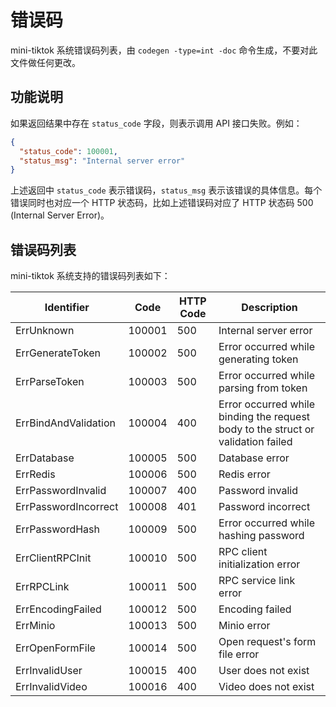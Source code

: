 # 错误码

mini-tiktok 系统错误码列表，由 `codegen -type=int -doc` 命令生成，不要对此文件做任何更改。

## 功能说明

如果返回结果中存在 `status_code` 字段，则表示调用 API 接口失败。例如：

```json
{
  "status_code": 100001,
  "status_msg": "Internal server error"
}
```

上述返回中 `status_code` 表示错误码，`status_msg` 表示该错误的具体信息。每个错误同时也对应一个 HTTP 状态码，比如上述错误码对应了 HTTP 状态码 500 (Internal Server Error)。

## 错误码列表

mini-tiktok 系统支持的错误码列表如下：

| Identifier | Code | HTTP Code | Description |
| ---------- | ---- | --------- | ----------- |
| ErrUnknown | 100001 | 500 | Internal server error |
| ErrGenerateToken | 100002 | 500 | Error occurred while generating token |
| ErrParseToken | 100003 | 500 | Error occurred while parsing from token |
| ErrBindAndValidation | 100004 | 400 | Error occurred while binding the request body to the struct or validation failed |
| ErrDatabase | 100005 | 500 | Database error |
| ErrRedis | 100006 | 500 | Redis error |
| ErrPasswordInvalid | 100007 | 400 | Password invalid |
| ErrPasswordIncorrect | 100008 | 401 | Password incorrect |
| ErrPasswordHash | 100009 | 500 | Error occurred while hashing password |
| ErrClientRPCInit | 100010 | 500 | RPC client initialization error |
| ErrRPCLink | 100011 | 500 | RPC service link error |
| ErrEncodingFailed | 100012 | 500 | Encoding failed |
| ErrMinio | 100013 | 500 | Minio error |
| ErrOpenFormFile | 100014 | 500 | Open request's form file error |
| ErrInvalidUser | 100015 | 400 | User does not exist |
| ErrInvalidVideo | 100016 | 400 | Video does not exist |

